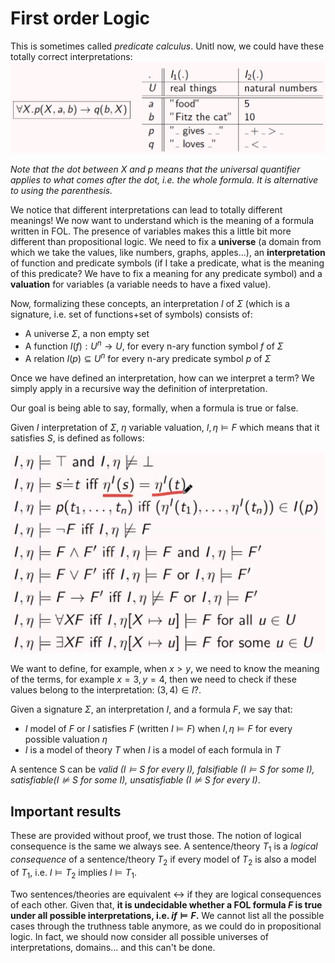 # First order Logic

This is sometimes called *predicate calculus*. Unitl now, we could have these totally correct interpretations:![First order logic](./res/fol.png)

*Note that the dot between $X$ and $p$ means that the universal quantifier applies to what comes after the dot, i.e. the whole formula. It is alternative to using the parenthesis.*

We notice that different interpretations can lead to totally different meanings! We now want to understand which is the meaning of a formula written in FOL. The presence of variables makes this a little bit more different than propositional logic. We need to fix a **universe** (a domain from which we take the values, like numbers, graphs, apples...), an **interpretation** of function and predicate symbols (if I take a predicate, what is the meaning of this predicate? We have to fix a meaning for any predicate symbol) and a **valuation** for variables (a variable needs to have a fixed value).

Now, formalizing these concepts, an interpretation $I$ of $\Sigma$ (which is a signature, i.e. set of functions+set of symbols) consists of:

- A universe $\Sigma$, a non empty set
- A function $I(f): U^n\rightarrow U$, for every n-ary function symbol $f$ of $\Sigma$
- A relation $I(p) \subseteq U^n$ for every n-ary predicate symbol $p$ of $\Sigma$

Once we have defined an interpretation, how can we interpret a term? We simply apply in a recursive way the definition of interpretation.

Our goal is being able to say, formally, when a formula is true or false. 

Given $I$ interpretation of $\Sigma$, $\eta$ variable valuation, $I,\eta \vDash F$ which means that it satisfies $S$, is defined as follows:

![Interpretation of formulae](./res/interpretation-formulae.png)

We want to define, for example, when $x>y$, we need to know the meaning of the terms, for example $x=3,y=4$, then we need to check if these values belong to the interpretation: $(3,4)\in I$?. 

Given a signature $\Sigma$, an interpretation $I$, and a formula $F$, we say that:

- $I$ model of $F$ or $I$ satisfies $F$ (written $I \vDash F$) when $I,\eta \vDash F$ for every possible valuation $\eta$
- $I$ is a model of theory $T$ when $I$ is a model of each formula in $T$

A sentence S can be *valid ($I \vDash S$ for every $I$), falsifiable ($I \vDash S$ for some $I$), satisfiable($I \nvDash S$ for some $I$), unsatisfiable ($I \nvDash S$ for every $I$)*.

## Important results

These are provided without proof, we trust those. The notion of logical consequence is the same we always see. A sentence/theory $T_1$ is a *logical consequence* of a sentence/theory $T_2$ if every model of $T_2$ is also a model of $T_1$, i.e. $I\vDash T_2$ implies $I \vDash T_1$.

Two sentences/theories are equivalent $\leftrightarrow$ if they are logical consequences of each other. Given that, **it is undecidable whether a FOL formula $F$ is true under all possible interpretations, i.e. $if \vDash F$.** We cannot list all the possible cases through the truthness table anymore, as we could do in propositional logic. In fact, we should now consider all possible universes of interpretations, domains... and this can't be done.

